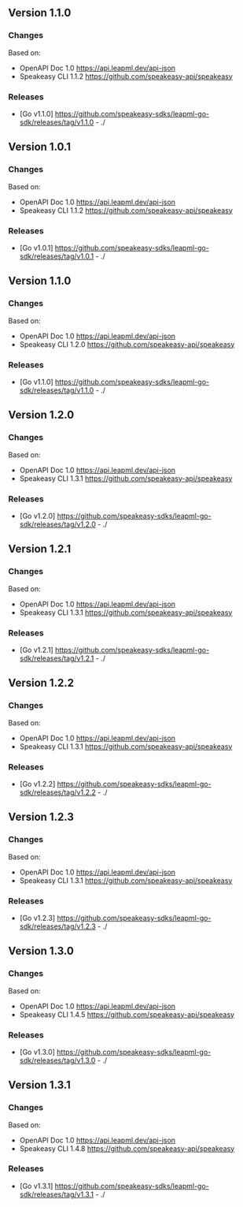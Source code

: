 

## Version 1.1.0
### Changes
Based on:
- OpenAPI Doc 1.0 https://api.leapml.dev/api-json
- Speakeasy CLI 1.1.2 https://github.com/speakeasy-api/speakeasy
### Releases
- [Go v1.1.0] https://github.com/speakeasy-sdks/leapml-go-sdk/releases/tag/v1.1.0 - ./

## Version 1.0.1
### Changes
Based on:
- OpenAPI Doc 1.0 https://api.leapml.dev/api-json
- Speakeasy CLI 1.1.2 https://github.com/speakeasy-api/speakeasy
### Releases
- [Go v1.0.1] https://github.com/speakeasy-sdks/leapml-go-sdk/releases/tag/v1.0.1 - ./

## Version 1.1.0
### Changes
Based on:
- OpenAPI Doc 1.0 https://api.leapml.dev/api-json
- Speakeasy CLI 1.2.0 https://github.com/speakeasy-api/speakeasy
### Releases
- [Go v1.1.0] https://github.com/speakeasy-sdks/leapml-go-sdk/releases/tag/v1.1.0 - ./

## Version 1.2.0
### Changes
Based on:
- OpenAPI Doc 1.0 https://api.leapml.dev/api-json
- Speakeasy CLI 1.3.1 https://github.com/speakeasy-api/speakeasy
### Releases
- [Go v1.2.0] https://github.com/speakeasy-sdks/leapml-go-sdk/releases/tag/v1.2.0 - ./

## Version 1.2.1
### Changes
Based on:
- OpenAPI Doc 1.0 https://api.leapml.dev/api-json
- Speakeasy CLI 1.3.1 https://github.com/speakeasy-api/speakeasy
### Releases
- [Go v1.2.1] https://github.com/speakeasy-sdks/leapml-go-sdk/releases/tag/v1.2.1 - ./

## Version 1.2.2
### Changes
Based on:
- OpenAPI Doc 1.0 https://api.leapml.dev/api-json
- Speakeasy CLI 1.3.1 https://github.com/speakeasy-api/speakeasy
### Releases
- [Go v1.2.2] https://github.com/speakeasy-sdks/leapml-go-sdk/releases/tag/v1.2.2 - ./

## Version 1.2.3
### Changes
Based on:
- OpenAPI Doc 1.0 https://api.leapml.dev/api-json
- Speakeasy CLI 1.3.1 https://github.com/speakeasy-api/speakeasy
### Releases
- [Go v1.2.3] https://github.com/speakeasy-sdks/leapml-go-sdk/releases/tag/v1.2.3 - ./

## Version 1.3.0
### Changes
Based on:
- OpenAPI Doc 1.0 https://api.leapml.dev/api-json
- Speakeasy CLI 1.4.5 https://github.com/speakeasy-api/speakeasy
### Releases
- [Go v1.3.0] https://github.com/speakeasy-sdks/leapml-go-sdk/releases/tag/v1.3.0 - ./

## Version 1.3.1
### Changes
Based on:
- OpenAPI Doc 1.0 https://api.leapml.dev/api-json
- Speakeasy CLI 1.4.8 https://github.com/speakeasy-api/speakeasy
### Releases
- [Go v1.3.1] https://github.com/speakeasy-sdks/leapml-go-sdk/releases/tag/v1.3.1 - ./